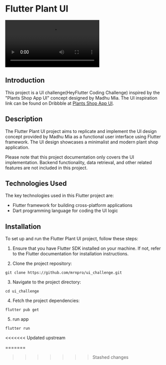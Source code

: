 # Flutter Plant UI 

![Project UI Video](Screenshots/video.mp4)
## Introduction

This project is a UI challenge(HeyFlutter Coding Challenge) inspired by the "Plants Shop App UI" concept designed by Madhu Mia. The UI inspiration link can be found on Dribbble at [Plants Shop App UI](https://dribbble.com/shots/16340862-Plants-Shop-App-UI).

## Description
   
The Flutter Plant UI project aims to replicate and implement the UI design concept provided by Madhu Mia as a functional user interface using Flutter framework. The UI design showcases a minimalist and modern plant shop application.

Please note that this project documentation only covers the UI implementation. Backend functionality, data retrieval, and other related features are not included in this project.

## Technologies Used

The key technologies used in this Flutter project are:

- Flutter framework for building cross-platform applications
- Dart programming language for coding the UI logic


## Installation

To set up and run the Flutter Plant UI project, follow these steps:

1. Ensure that you have Flutter SDK installed on your machine. If not, refer to the Flutter documentation for installation instructions.

2. Clone the project repository:
```
git clone https://github.com/mrnpro/ui_challenge.git
```
3. Navigate to the project directory:

```
cd ui_challenge
```
4. Fetch the project dependencies:
```
flutter pub get
```
5. run app 
```
flutter run
```

<<<<<<< Updated upstream
 
=======
 
>>>>>>> Stashed changes
